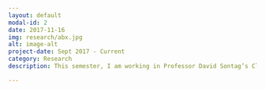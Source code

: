 ```yaml
---
layout: default
modal-id: 2
date: 2017-11-16
img: research/abx.jpg
alt: image-alt
project-date: Sept 2017 - Current
category: Research
description: This semester, I am working in Professor David Sontag’s Clinical Machine Learning Group on antibiotic resistance. Antibiotic resistance is a major concern for humanity, and just this year, a woman died due to an infection resistant to all available antibiotics in the U.S. When doctors prescribe patients with antibiotics, however, they often must do so before any lab reports come back about the patient’s resistance profile. The goal of my research is to develop a machine learning and statistical model for predicting antibiotic resistance. By reducing the chance that a doctor prescribes an antibiotic that the patient is already resistant to, we could make a difference in the life or death of the patient.

---
```

